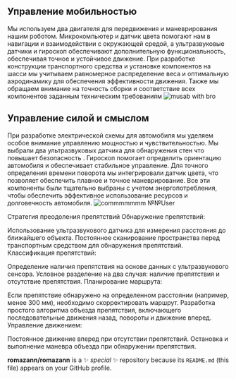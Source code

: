 ## Управление мобильностью
Мы используем два двигателя для передвижения и маневрирования нашим роботом. Микрокомпьютер и датчик цвета помогают нам в навигации и взаимодействии с окружающей средой, а ультразвуковые датчики и гироскоп обеспечивают дополнительную функциональность, обеспечивая точное и устойчивое движение. При разработке конструкции транспортного средства и установке компонентов на шасси мы учитываем равномерное распределение веса и оптимальную аэродинамику для обеспечения эффективности движения. Также мы обращаем внимание на точность сборки и соответствие всех компонентов заданным техническим требованиям
![musab with bro](https://github.com/romazann/romazann/assets/171032309/625dd425-ce51-4f43-866c-1868dd699964)
## Управление силой и смыслом
При разработке электрической схемы для автомобиля мы уделяем особое внимание управлению мощностью и чувствительностью. Мы выбрали два ультразвуковых датчика для обнаружения стен  что повышает безопасность . Гироскоп помогает определить ориентацию автомобиля и обеспечивает стабильное управление. Для точного определения времени поворота мы интегрировали датчик цвета, что позволяет обеспечить плавное и точное маневрирование. Все эти компоненты были тщательно выбраны с учетом энергопотребления, чтобы обеспечить эффективное использование ресурсов и долговечность автомобиля.
![commmmmmm](https://github.com/romazann/romazann/assets/171032309/10f642a2-5ff4-480d-bc44-a739577c7b27)
№№User

Стратегия преодоления препятствий
Обнаружение препятствий:

Использование ультразвукового датчика для измерения расстояния до ближайшего объекта.
Постоянное сканирование пространства перед транспортным средством для обнаружения препятствий.
Классификация препятствий:

Определение наличия препятствия на основе данных с ультразвукового сенсора.
Условное разделение на два случая: наличие препятствия и отсутствие препятствия.
Планирование маршрута:

Если препятствие обнаружено на определенном расстоянии (например, менее 300 мм), необходимо скорректировать маршрут.
Разработка простого алгоритма объезда препятствия, включающего последовательные движения назад, повороты и движение вперед.
Управление движением:

Постоянное движение вперед при отсутствии препятствий.
Остановка и выполнение маневра объезда при обнаружении препятствия.

**romazann/romazann** is a ✨ _special_ ✨ repository because its `README.md` (this file) appears on your GitHub profile.

